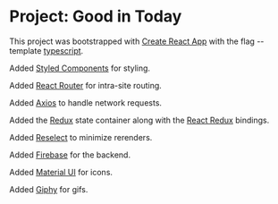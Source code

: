 # Project: Good in Today

This project was bootstrapped with [Create React App](https://github.com/facebook/create-react-app) with the flag --template [typescript](https://www.typescriptlang.org/).

Added [Styled Components](https://styled-components.com/) for styling.

Added [React Router](https://reactrouter.com/) for intra-site routing.

Added [Axios](https://github.com/axios/axios) to handle network requests.

Added the [Redux](https://redux.js.org/) state container along with the [React Redux](https://react-redux.js.org/) bindings.

Added [Reselect](https://github.com/reduxjs/reselect#readme) to minimize rerenders.

Added [Firebase](https://firebase.google.com/) for the backend.

Added [Material UI](https://material-ui.com/) for icons.

Added [Giphy](https://giphy.com/) for gifs.

